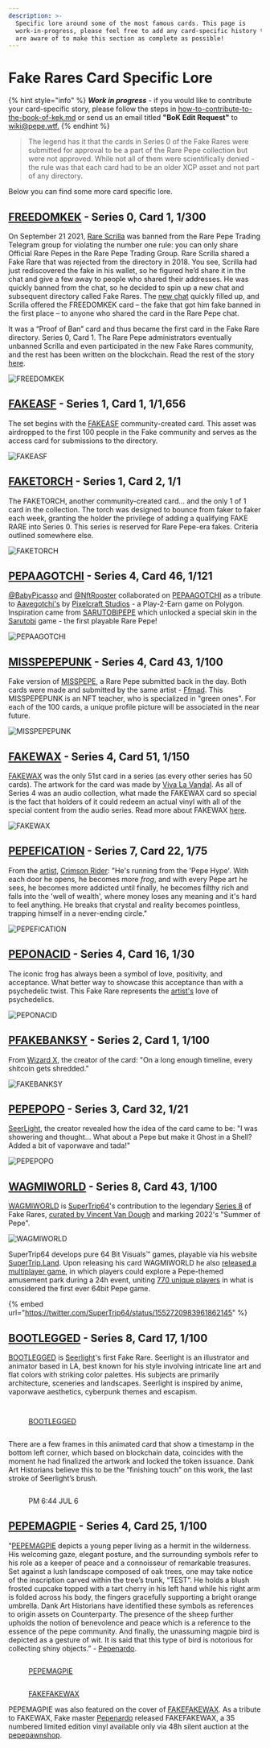 ```yaml
---
description: >-
  Specific lore around some of the most famous cards. This page is
  work-in-progress, please feel free to add any card-specific history that you
  are aware of to make this section as complete as possible!
---
```


# Fake Rares Card Specific Lore

{% hint style="info" %}
_**Work in progress**_ - if you would like to contribute your card-specific story, please follow the steps in [how-to-contribute-to-the-book-of-kek.md](../../how-to-contribute-to-the-book-of-kek.md "mention") or send us an email titled **"BoK Edit Request"** to [wiki@pepe.wtf.](mailto:wiki@pepe.wtf?subject=BoK%20Edit%20Request)&#x20;
{% endhint %}

> The legend has it that the cards in Series 0 of the Fake Rares were submitted for approval to be a part of the Rare Pepe collection but were not approved. While not all of them were scientifically denied - the rule was that each card had to be an older XCP asset and not part of any directory.

Below you can find some more card specific lore.

## [FREEDOMKEK](https://pepe.wtf/asset/FREEDOMKEK) - Series 0, Card 1, 1/300

On September 21 2021, [Rare Scrilla](https://pepe.wtf/artists/Rare-Scrilla) was banned from the Rare Pepe Trading Telegram group for violating the number one rule: you can only share Official Rare Pepes in the Rare Pepe Trading Group. Rare Scrilla shared a Fake Rare that was rejected from the directory in 2018. You see, Scrilla had just rediscovered the fake in his wallet, so he figured he’d share it in the chat and give a few away to people who shared their addresses. He was quickly banned from the chat, so he decided to spin up a new chat and subsequent directory called Fake Rares. The [new chat](https://t.me/OFFICIALFAKERARES) quickly filled up, and Scrilla offered the FREEDOMKEK card – the fake that got him fake banned in the first place – to anyone who shared the card in the Rare Pepe chat.&#x20;

It was a “Proof of Ban” card and thus became the first card in the Fake Rare directory. Series 0, Card 1. The Rare Pepe administrators eventually unbanned Scrilla and even participated in the new Fake Rares community, and the rest has been written on the blockchain. Read the rest of the story [here](https://fakeraredirectory.com/la-faka-has-been-defeated/).

![FREEDOMKEK](https://user-images.githubusercontent.com/106767091/173695130-dde4591b-22d6-428d-8167-d8e460adc9dd.jpeg)

## [FAKEASF](https://pepe.wtf/asset/FAKEASF) - Series 1, Card 1, 1/1,656

The set begins with the [FAKEASF](https://pepe.wtf/asset/FAKEASF) community-created card. This asset was airdropped to the first 100 people in the Fake community and serves as the access card for submissions to the directory.



![FAKEASF](../../.gitbook/assets/FAKEASF.gif)

## [FAKETORCH](https://pepe.wtf/asset/FAKETORCH) - Series 1, Card 2, 1/1

The FAKETORCH, another community-created card… and the only 1 of 1 card in the collection. The torch was designed to bounce from faker to faker each week, granting the holder the privilege of adding a qualifying FAKE RARE into Series 0. This series is reserved for Rare Pepe-era fakes. Criteria outlined somewhere else.

![FAKETORCH](../../.gitbook/assets/ifrwd90-4.gif)

## [PEPAAGOTCHI](https://pepe.wtf/asset/PEPAAGOTCHI) - Series 4, Card 46, 1/121

[@BabyPicasso](https://twitter.com/BabyPicassoo) and [@NftRooster](https://twitter.com/NftRooster) collaborated on [PEPAAGOTCHI](https://pepe.wtf/asset/PEPAAGOTCHI) as a tribute to [Aavegotchi's](https://www.aavegotchi.com/) by [Pixelcraft Studios](https://twitter.com/pixelcraftstuds) - a Play-2-Earn game on Polygon. Inspiration came from [SARUTOBIPEPE](https://pepe.wtf/asset/SARUTOBIPEPE) which unlocked a special skin in the [Sarutobi](http://www.mandelduck.com/sarutobi/) game - the first playable Rare Pepe!

![PEPAAGOTCHI](../../.gitbook/assets/PEPAAGOTCHI.gif)

## [MISSPEPEPUNK](https://pepe.wtf/asset/MISSPEPEPUNK) - Series 4, Card 43, 1/100

Fake version of [MISSPEPE](https://pepe.wtf/asset/MISSPEPE), a Rare Pepe submitted back in the day. Both cards were made and submitted by the same artist - [Ffmad](https://pepe.wtf/artists/Ffmad). This MISSPEPEPUNK is an NFT teacher, who is specialized in "green ones". For each of the 100 cards, a unique profile picture will be associated in the near future.

![MISSPEPEPUNK](../../.gitbook/assets/MISSPEPEPUNK.png)

## [FAKEWAX](https://pepe.wtf/asset/FAKEWAX) - Series 4, Card 51, 1/150

[FAKEWAX](https://pepe.wtf/asset/FAKEWAX) was the only 51st card in a series (as every other series has 50 cards). The artwork for the card was made by [Viva La Vandal](https://pepe.wtf/artists/Viva-La-Vandal). As all of Series 4 was an audio collection, what made the FAKEWAX card so special is the fact that holders of it could redeem an actual vinyl with all of the special content from the audio series. Read more about FAKEWAX [here](https://fakeraredirectory.com/fakewax/).

![FAKEWAX](https://user-images.githubusercontent.com/106767091/173689937-83e88c31-03f2-47bd-a7b9-5f48d57c12b7.jpg)

## [PEPEFICATION](https://pepe.wtf/asset/PEPEFICATION) - Series 7, Card 22, 1/75

From the [artist](https://twitter.com/Crims0nRIdeR), [Crimson Rider](https://pepe.wtf/artists/Crimson-Rider): "He's running from the 'Pepe Hype'. With each door he opens, he becomes more _frog_, and with every Pepe art he sees, he becomes more addicted until finally, he becomes filthy rich and falls into the 'well of wealth', where money loses any meaning and it's hard to feel anything. He breaks that crystal and reality becomes pointless, trapping himself in a never-ending circle."

![PEPEFICATION](../../.gitbook/assets/PEPEFICATION.gif)

## [PEPONACID](https://pepe.wtf/asset/PEPONACID) - Series 4, Card 16, 1/30

The iconic frog has always been a symbol of love, positivity, and acceptance. What better way to showcase this acceptance than with a psychedelic twist. This Fake Rare represents the [artist's](https://pepe.wtf/artists/Prateek-Dhiman) love of psychedelics.

![PEPONACID](../../.gitbook/assets/PEPONACID.gif)

## [P](https://pepe.wtf/asset/PEPONACID)[FAKEBANKSY](https://pepe.wtf/asset/FAKEBANKSY) - Series 2, Card 1, 1/100

From [Wizard X](https://pepe.wtf/artists/Wizard-X), the creator of the card: "On a long enough timeline, every shitcoin gets shredded."

![FAKEBANKSY](../../.gitbook/assets/FAKEBANKSY.gif)

## [PEPEPOPO](https://pepe.wtf/artists/Wizard-X) - Series 3, Card 32, 1/21

[SeerLight](https://pepe.wtf/artists/SeerLight), the creator revealed how the idea of the card came to be: "I was showering and thought... What about a Pepe but make it Ghost in a Shell? Added a bit of vaporwave and tada!"

![PEPEPOPO](../../.gitbook/assets/PEPEPOPO.gif)

## [WAGMIWORLD](https://pepe.wtf/asset/WAGMIWORLD) - Series 8, Card 43, 1/100

[WAGMIWORLD](https://pepe.wtf/asset/WAGMIWORLD) is [SuperTrip64](https://twitter.com/SuperTrip64)'s contribution to the legendary [Series 8](https://fakeraredirectory.com/series-8/) of Fake Rares, [curated by Vincent Van Dough](https://twitter.com/Vince\_Van\_Dough/status/1541599342590537729) and marking 2022's "Summer of Pepe".&#x20;

![WAGMIWORLD](../../.gitbook/assets/wagmiworld.png)

SuperTrip64 develops pure 64 Bit Visuals™ games, playable via his website [SuperTrip.Land](http://supertrip.land). Upon releasing his card WAGMIWORLD he also [released a multiplayer game](https://twitter.com/SuperTrip64/status/1552720983961862145), in which players could explore a Pepe-themed amusement park during a 24h event, uniting [770 unique players](https://twitter.com/SuperTrip64/status/1553153594752466947) in what is considered the first ever 64bit Pepe game.

{% embed url="https://twitter.com/SuperTrip64/status/1552720983961862145" %}

## [BOOTLEGGED](https://pepe.wtf/asset/BOOTLEGGED) - Series 8, Card 17, 1/100

[BOOTLEGGED](https://pepe.wtf/asset/BOOTLEGGED) is [Seerlight](https://pepe.wtf/artists/SeerLight)'s first Fake Rare. Seerlight is an illustrator and animator based in LA, best known for his style involving intricate line art and flat colors with striking color palettes. His subjects are primarily architecture, sceneries and landscapes. Seerlight is inspired by anime, vaporwave aesthetics, cyberpunk themes and escapism.

<div>

<figure><img src="../../.gitbook/assets/Screenshot 2023-02-15 at 12.44.02 PM (1).png" alt=""><figcaption></figcaption></figure>

 

<figure><img src="../../.gitbook/assets/Screenshot 2023-02-15 at 12.44.11 PM.png" alt=""><figcaption><p><a href="https://pepe.wtf/asset/BOOTLEGGED">BOOTLEGGED</a></p></figcaption></figure>

 

<figure><img src="../../.gitbook/assets/Screenshot 2023-02-15 at 12.43.53 PM.png" alt=""><figcaption></figcaption></figure>

</div>

There are a few frames in this animated card that show a timestamp in the bottom left corner, which based on blockchain data, coincides with the moment he had finalized the artwork and locked the token issuance. Dank Art Historians believe this to be the “finishing touch” on this work, the last stroke of Seerlight’s brush.

<figure><img src="../../.gitbook/assets/Screenshot 2023-02-15 at 12.46.50 PM.png" alt=""><figcaption><p>PM 6:44 JUL 6</p></figcaption></figure>

## [PEPEMAGPIE](https://pepe.wtf/asset/PEPEMAGPIE) - Series 4, Card 25, 1/100

"[PEPEMAGPIE](https://pepe.wtf/asset/PEPEMAGPIE) depicts a young peper living as a hermit in the wilderness. His welcoming gaze, elegant posture, and the surrounding symbols refer to his role as a keeper of peace and a connoisseur of remarkable treasures. Set against a lush landscape composed of oak trees, one may take notice of the inscription carved within the tree’s trunk, “TEST”. He holds a blush frosted cupcake topped with a tart cherry in his left hand while his right arm is folded across his body, the fingers gracefully supporting a bright orange umbrella. Dank Art Historians have identified these symbols as references to origin assets on Counterparty. The presence of the sheep further upholds the notion of benevolence and peace which is a reference to the essence of the pepe community. And finally, the unassuming magpie bird is depicted as a gesture of wit. It is said that this type of bird is notorious for collecting shiny objects.” - [Pepenardo](https://pepe.wtf/artists/Pepenardo).

<div>

<figure><img src="../../.gitbook/assets/Screenshot 2023-02-15 at 12.57.18 PM.png" alt=""><figcaption><p><a href="https://pepe.wtf/asset/PEPEMAGPIE">PEPEMAGPIE</a></p></figcaption></figure>

 

<figure><img src="../../.gitbook/assets/FAKEFAKEWAX.jpeg" alt=""><figcaption><p><a href="https://pepe.wtf/asset/FAKEFAKEWAX">FAKEFAKEWAX</a></p></figcaption></figure>

</div>

PEPEMAGPIE was also featured on the cover of [FAKEFAKEWAX](https://pepe.wtf/asset/FAKEFAKEWAX). As a tribute to FAKEWAX, Fake master [Pepenardo](https://twitter.com/PepenardoStudio) released FAKEFAKEWAX, a 35 numbered limited edition vinyl available only via 48h silent auction at the [pepepawnshop](../../chapter-4-latest-developments/pepepawnshop/ "mention").
